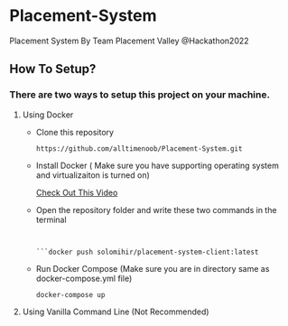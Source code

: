 # Placement-System
Placement System By Team Placement Valley @Hackathon2022


## How To Setup?

### There are two ways to setup this project on your machine.

1. Using Docker

    * Clone this repository



        `https://github.com/alltimenoob/Placement-System.git`


    * Install Docker ( Make sure you have supporting operating system and virtualizaiton is turned on)

        [Check Out This Video](https://www.youtube.com/watch?v=5nX8U8Fz5S0) 

    * Open the repository folder and write these two commands in the terminal


        ```docker push solomihir/placement-system-server:latest
        
        
        ```docker push solomihir/placement-system-client:latest

    * Run Docker Compose (Make sure you are in directory same as docker-compose.yml file)



        `docker-compose up`


2. Using Vanilla Command Line (Not Recommended)
